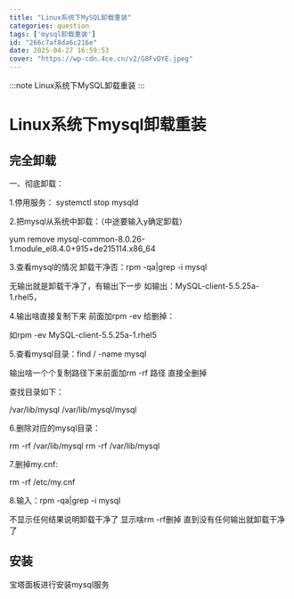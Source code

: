 ```yaml
---
title: "Linux系统下MySQL卸载重装"
categories: question
tags: ['mysql卸载重装']
id: "266c7af8da6c216e"
date: 2025-04-27 16:59:53
cover: "https://wp-cdn.4ce.cn/v2/G8FvDYE.jpeg"
---
```


:::note
Linux系统下MySQL卸载重装
:::

# Linux系统下mysql卸载重装

## 完全卸载

一、彻底卸载：

1.停用服务： systemctl stop mysqld

2.把mysql从系统中卸载：（中途要输入y确定卸载）

yum remove mysql-common-8.0.26-1.module_el8.4.0+915+de215114.x86_64

3.查看mysql的情况 卸载干净否：rpm -qa|grep -i mysql

无输出就是卸载干净了，有输出下一步 如输出：MySQL-client-5.5.25a-1.rhel5，

4.输出啥直接复制下来 前面加rpm -ev 给删掉：

如rpm -ev MySQL-client-5.5.25a-1.rhel5

5.查看mysql目录：find / -name mysql

输出啥一个个复制路径下来前面加rm -rf 路径 直接全删掉

查找目录如下：

/var/lib/mysql /var/lib/mysql/mysql

6.删除对应的mysql目录：

rm -rf /var/lib/mysql rm -rf /var/lib/mysql

7.删掉my.cnf:

rm -rf /etc/my.cnf

8.输入：rpm -qa|grep -i mysql

不显示任何结果说明卸载干净了 显示啥rm -rf删掉 直到没有任何输出就卸载干净了

## 安装

宝塔面板进行安装mysql服务
